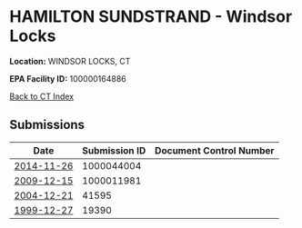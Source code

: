 # HAMILTON SUNDSTRAND - Windsor Locks

**Location:** WINDSOR LOCKS, CT

**EPA Facility ID:** 100000164886

[Back to CT Index](../../index.md)

## Submissions

| Date | Submission ID | Document Control Number |
|------|--------------|-------------------------|
| [2014-11-26](submissions/1000044004.md) | 1000044004 |  |
| [2009-12-15](submissions/1000011981.md) | 1000011981 |  |
| [2004-12-21](submissions/41595.md) | 41595 |  |
| [1999-12-27](submissions/19390.md) | 19390 |  |

